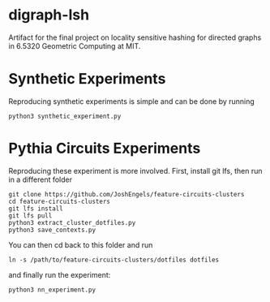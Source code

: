 # digraph-lsh
Artifact for the final project on locality sensitive hashing for directed graphs in 6.5320 Geometric Computing at MIT.


# Synthetic Experiments

Reproducing synthetic experiments is simple and can be done by running 

```
python3 synthetic_experiment.py
```


# Pythia Circuits Experiments

Reproducing these experiment is more involved. First, install git lfs, then run in a different folder

```
git clone https://github.com/JoshEngels/feature-circuits-clusters
cd feature-circuits-clusters
git lfs install
git lfs pull
python3 extract_cluster_dotfiles.py
python3 save_contexts.py
```

You can then cd back to this folder and run

```
ln -s /path/to/feature-circuits-clusters/dotfiles dotfiles
```

and finally run the experiment:

```
python3 nn_experiment.py
```